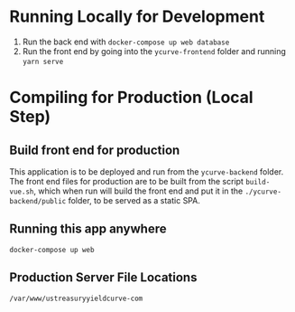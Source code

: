 # Running Locally for Development

1. Run the back end with `docker-compose up web database`
2. Run the front end by going into the `ycurve-frontend` folder and running `yarn serve`

# Compiling for Production (Local Step)

## Build front end for production

This application is to be deployed and run from the `ycurve-backend` folder. The front end files for production are
to be built from the script `build-vue.sh`, which when run will build the front end and put it in the 
`./ycurve-backend/public` folder, to be served as a static SPA.

## Running this app anywhere

```
docker-compose up web
```

## Production Server File Locations

`/var/www/ustreasuryyieldcurve-com`

